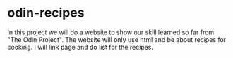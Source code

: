 # odin-recipes

In this project we will do a website to show our skill learned so far from "The Odin Project".
The website will only use html and be about recipes for cooking.
I will link page and do list for the recipes.